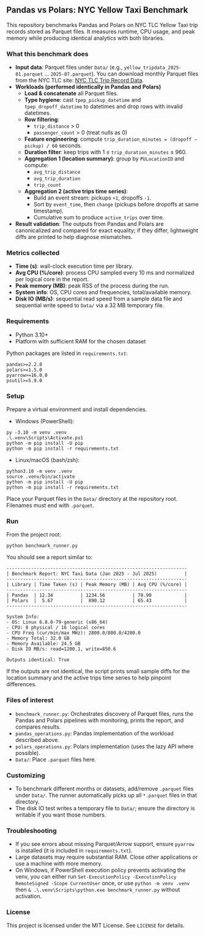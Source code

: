 ## Pandas vs Polars: NYC Yellow Taxi Benchmark

This repository benchmarks Pandas and Polars on NYC TLC Yellow Taxi trip records stored as Parquet files. It measures runtime, CPU usage, and peak memory while producing identical analytics with both libraries.

### What this benchmark does

- **Input data**: Parquet files under `Data/` (e.g., `yellow_tripdata_2025-01.parquet` … `2025-07.parquet`). You can download monthly Parquet files from the NYC TLC site: [NYC TLC Trip Record Data](https://www.nyc.gov/site/tlc/about/tlc-trip-record-data.page).
- **Workloads (performed identically in Pandas and Polars)**
  - **Load & concatenate** all Parquet files.
  - **Type hygiene**: cast `tpep_pickup_datetime` and `tpep_dropoff_datetime` to datetimes and drop rows with invalid datetimes.
  - **Row filtering**:
    - `trip_distance` > 0
    - `passenger_count` > 0 (treat nulls as 0)
  - **Feature engineering**: compute `trip_duration_minutes = (dropoff − pickup) / 60` seconds.
  - **Duration filter**: keep trips with 1 ≤ `trip_duration_minutes` ≤ 960.
  - **Aggregation 1 (location summary)**: group by `PULocationID` and compute:
    - `avg_trip_distance`
    - `avg_trip_duration`
    - `trip_count`
  - **Aggregation 2 (active trips time series)**:
    - Build an event stream: pickups `+1`, dropoffs `-1`.
    - Sort by `event_time`, then `change` (pickups before dropoffs at same timestamp).
    - Cumulative sum to produce `active_trips` over time.
- **Result validation**: The outputs from Pandas and Polars are canonicalized and compared for exact equality; if they differ, lightweight diffs are printed to help diagnose mismatches.

### Metrics collected

- **Time (s)**: wall-clock execution time per library.
- **Avg CPU (%/core)**: process CPU sampled every 10 ms and normalized per logical core in the report.
- **Peak memory (MB)**: peak RSS of the process during the run.
- **System info**: OS, CPU cores and frequencies, total/available memory.
- **Disk IO (MB/s)**: sequential read speed from a sample data file and sequential write speed to `Data/` via a 32 MB temporary file.

### Requirements

- Python 3.10+
- Platform with sufficient RAM for the chosen dataset

Python packages are listed in `requirements.txt`:

```
pandas>=2.2.0
polars>=1.5.0
pyarrow>=16.0.0
psutil>=5.9.0
```

### Setup

Prepare a virtual environment and install dependencies.

- Windows (PowerShell):

```
py -3.10 -m venv .venv
.\.venv\Scripts\Activate.ps1
python -m pip install -U pip
python -m pip install -r requirements.txt
```

- Linux/macOS (bash/zsh):

```
python3.10 -m venv .venv
source .venv/bin/activate
python -m pip install -U pip
python -m pip install -r requirements.txt
```

Place your Parquet files in the `Data/` directory at the repository root. Filenames must end with `.parquet`.

### Run

From the project root:

```
python benchmark_runner.py
```

You should see a report similar to:

```
------------------------------------------------------------------
| Benchmark Report: NYC Taxi Data (Jan 2025 - Jul 2025)          |
------------------------------------------------------------------
| Library | Time Taken (s) | Peak Memory (MB) | Avg CPU (%/core) |
------------------------------------------------------------------
| Pandas  | 12.34          | 1234.56          | 78.90            |
| Polars  |  5.67          |  890.12          | 65.43            |
------------------------------------------------------------------

System Info:
- OS: Linux 6.8.0-79-generic (x86_64)
- CPU: 8 physical / 16 logical cores
- CPU Freq (cur/min/max MHz): 2800.0/800.0/4200.0
- Memory Total: 32.0 GB
- Memory Available: 24.5 GB
- Disk IO MB/s: read=1200.1, write=850.6

Outputs identical: True
```

If the outputs are not identical, the script prints small sample diffs for the location summary and the active trips time series to help pinpoint differences.

### Files of interest

- `benchmark_runner.py`: Orchestrates discovery of Parquet files, runs the Pandas and Polars pipelines with monitoring, prints the report, and compares results.
- `pandas_operations.py`: Pandas implementation of the workload described above.
- `polars_operations.py`: Polars implementation (uses the lazy API where possible).
- `Data/`: Place `.parquet` files here.

### Customizing

- To benchmark different months or datasets, add/remove `.parquet` files under `Data/`. The runner automatically picks up all `*.parquet` files in that directory.
- The disk IO test writes a temporary file to `Data/`; ensure the directory is writable if you want those numbers.

### Troubleshooting

- If you see errors about missing Parquet/Arrow support, ensure `pyarrow` is installed (it is included in `requirements.txt`).
- Large datasets may require substantial RAM. Close other applications or use a machine with more memory.
- On Windows, if PowerShell execution policy prevents activating the venv, you can either run `Set-ExecutionPolicy -ExecutionPolicy RemoteSigned -Scope CurrentUser` once, or use `python -m venv .venv` then `& .\.venv\Scripts\python.exe benchmark_runner.py` without activation.

### License

This project is licensed under the MIT License. See `LICENSE` for details.


